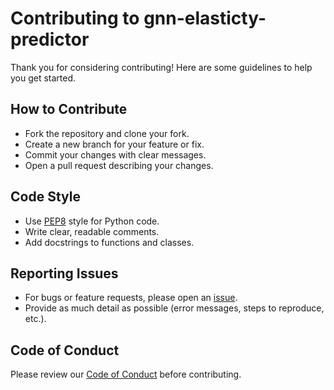 # Contributing to gnn-elasticty-predictor

Thank you for considering contributing! Here are some guidelines to help you get started.

## How to Contribute

- Fork the repository and clone your fork.
- Create a new branch for your feature or fix.
- Commit your changes with clear messages.
- Open a pull request describing your changes.

## Code Style

- Use [PEP8](https://pep8.org/) style for Python code.
- Write clear, readable comments.
- Add docstrings to functions and classes.

## Reporting Issues

- For bugs or feature requests, please open an [issue](../../issues).
- Provide as much detail as possible (error messages, steps to reproduce, etc.).

## Code of Conduct

Please review our [Code of Conduct](CODE_OF_CONDUCT.md) before contributing.
